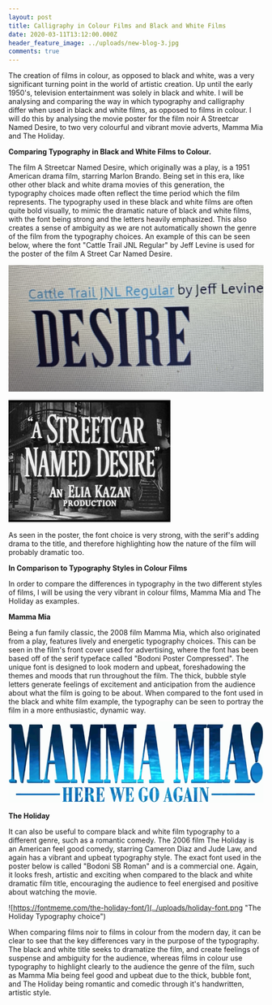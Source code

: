 ```yaml
---
layout: post
title: Calligraphy in Colour Films and Black and White Films
date: 2020-03-11T13:12:00.000Z
header_feature_image: ../uploads/new-blog-3.jpg
comments: true
---
```

The creation of films in colour, as opposed to black and white, was a very significant turning point in the world of artistic creation. Up until the early 1950's, television entertainment was solely in black and white. I will be analysing and comparing the way in which typography and calligraphy differ when used in black and white films, as opposed to films in colour. I will do this by analysing the movie poster for the film noir A Streetcar Named Desire, to two very colourful and vibrant movie adverts, Mamma Mia and The Holiday.

**Comparing Typography in Black and White Films to Colour.**

The film A Streetcar Named Desire, which originally was a play, is a 1951 American drama film, starring Marlon Brando. Being set in this era, like other other black and white drama movies of this generation, the typography choices made often reflect the time period which the film represents. The typography used in these black and white films are often quite bold visually, to mimic the dramatic nature of black and white films, with the font being strong and the letters heavily emphasized. This also creates a sense of ambiguity as we are not automatically shown the genre of the film from the typography choices. An example of this can be seen below, where the font "Cattle Trail JNL Regular" by Jeff Levine is used for the poster of the film A Street Car Named Desire. 

![](../uploads/thumbnail_img_5754.png "The typography used to promote the film noir A Street Car Named Desire")

![](../uploads/street-car-named.jpg)

As seen in the poster, the font choice is very strong, with the serif's adding drama to the title, and therefore highlighting how the nature of the film will probably dramatic too.

**In Comparison to Typography Styles in Colour Films**

In order to compare the differences in typography in the two different styles of films, I will be using the very vibrant in colour films, Mamma Mia and The Holiday as examples.

**Mamma Mia**

Being a fun family classic, the 2008 film Mamma Mia, which also originated from a play, features lively and energetic typography choices. This can be seen in the film's front cover used for advertising, where the font has been based off of the serif typeface called "Bodoni Poster Compressed". The unique font is designed to look modern and upbeat, foreshadowing the themes and moods that run throughout the film. The thick, bubble style letters generate feelings of excitement and anticipation from the audience about what the film is going to be about. When compared to the font used in the black and white film example, the typography can be seen to portray the film in a more enthusiastic, dynamic way.

![](../uploads/mamma-mia-font.png "Typography Styles in The Film Mamma Mia")

**The Holiday**

It can also be useful to compare black and white film typography to a different genre, such as a romantic comedy. The 2006 film The Holiday is an American feel good comedy, starring Cameron Diaz and Jude Law, and again has a vibrant and upbeat typography style. The exact font used in the poster below is called "Bodoni SB Roman" and is  a commercial one. Again, it looks fresh, artistic and exciting when compared to the black and white dramatic film title, encouraging the audience to feel energised and positive about watching the movie.



![https://fontmeme.com/the-holiday-font/](../uploads/holiday-font.png "The Holiday Typography choice")

When comparing films noir to films in colour from the modern day, it can be clear to see that the key differences vary in the purpose of the typography. The black and white title seeks to dramatize the film, and create feelings of suspense and ambiguity for the audience, whereas films in colour use typography to highlight clearly to the audience the genre of the film, such as Mamma Mia being feel good and upbeat due to the thick, bubble font, and The Holiday being romantic and comedic through it's handwritten, artistic style.